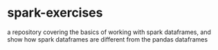 # spark-exercises
a repository covering the basics of working with spark dataframes, and show how spark dataframes are different from the pandas dataframes
